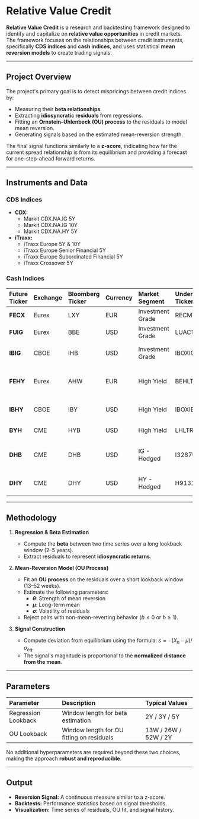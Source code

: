 # Relative Value Credit

**Relative Value Credit** is a research and backtesting framework designed to identify and capitalize on **relative value opportunities** in credit markets. The framework focuses on the relationships between credit instruments, specifically **CDS indices** and **cash indices**, and uses statistical **mean reversion models** to create trading signals.

---

## Project Overview

The project's primary goal is to detect mispricings between credit indices by:
* Measuring their **beta relationships**.
* Extracting **idiosyncratic residuals** from regressions.
* Fitting an **Ornstein–Uhlenbeck (OU) process** to the residuals to model mean reversion.
* Generating signals based on the estimated mean-reversion strength.

The final signal functions similarly to a **z-score**, indicating how far the current spread relationship is from its equilibrium and providing a forecast for one-step-ahead forward returns.

---

## Instruments and Data

### CDS Indices
* **CDX:**
    * Markit CDX.NA.IG 5Y
    * Markit CDX.NA.IG 10Y
    * Markit CDX.NA.HY 5Y
* **iTraxx:**
    * iTraxx Europe 5Y & 10Y
    * iTraxx Europe Senior Financial 5Y
    * iTraxx Europe Subordinated Financial 5Y
    * iTraxx Crossover 5Y

### Cash Indices
| Future Ticker | Exchange | Bloomberg Ticker | Currency | Market Segment | Underlying Ticker | Underlying Name |
| :--- | :--- | :--- | :--- | :--- | :--- | :--- |
| **FECX** | Eurex | LXY | EUR | Investment Grade | RECMTREU | MSCI Euro Corp SRB |
| **FUIG** | Eurex | BBE | USD | Investment Grade | LUACTRUU | Bloomberg US Corp |
| **IBIG** | CBOE | IHB | USD | Investment Grade | IBOXIG | iBoxx Shares & IG Corp |
| **FEHY** | Eurex | AHW | EUR | High Yield | BEHLTREU | Bloomberg Liquidity Screened Euro HY |
| **IBHY** | CBOE | IBY | USD | High Yield | IBOXIBHY | iBoxx Shares & HY Corp |
| **BYH** | CME | HYB | USD | High Yield | LHLTRUU | Bloomberg VLI HY |
| **DHB** | CME | DHB | USD | IG - Hedged | I3287US | Bloomberg US Corp Dur Hedged |
| **DHY** | CME | DHY | USD | HY - Hedged | H9131US | Bloomberg VLI HY Dur Hedged |

---

## Methodology

1.  **Regression & Beta Estimation**
    * Compute the **beta** between two time series over a long lookback window (2–5 years).
    * Extract residuals to represent **idiosyncratic returns**.

2.  **Mean-Reversion Model (OU Process)**
    * Fit an **OU process** on the residuals over a short lookback window (13–52 weeks).
    * Estimate the following parameters:
        * **$θ$**: Strength of mean reversion
        * **$μ$**: Long-term mean
        * **$σ$**: Volatility of residuals
    * Reject pairs with non-mean-reverting behavior ($b ≤ 0$ or $b ≥ 1$).

3.  **Signal Construction**
    * Compute deviation from equilibrium using the formula: $s = - (X_n - μ) / σ_{eq}$.
    * The signal's magnitude is proportional to the **normalized distance from the mean**.

---

## Parameters

| Parameter | Description | Typical Values |
| :--- | :--- | :--- |
| Regression Lookback | Window length for beta estimation | 2Y / 3Y / 5Y |
| OU Lookback | Window length for OU fitting on residuals | 13W / 26W / 52W / 2Y |

No additional hyperparameters are required beyond these two choices, making the approach **robust and reproducible**.

---

## Output

* **Reversion Signal:** A continuous measure similar to a z-score.
* **Backtests:** Performance statistics based on signal thresholds.
* **Visualization:** Time series of residuals, OU fit, and signal history.
